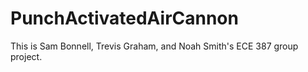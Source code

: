 # PunchActivatedAirCannon
This is Sam Bonnell, Trevis Graham, and Noah Smith's ECE 387 group project.
